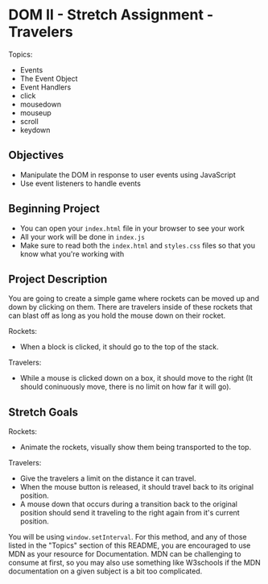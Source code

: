 # DOM II - Stretch Assignment - Travelers 

Topics:
 * Events
 * The Event Object
 * Event Handlers
  * click
  * mousedown
  * mouseup
  * scroll
  * keydown

## Objectives
 * Manipulate the DOM in response to user events using JavaScript
 * Use event listeners to handle events

## Beginning Project
 * You can open your `index.html` file in your browser to see your work
 * All your work will be done in `index.js`
 * Make sure to read both the `index.html` and `styles.css` files so that you know what you're working with

## Project Description
 You are going to create a simple game where rockets can be moved up and down by clicking on them.  There are travelers inside of these rockets that can blast off as long as you hold the mouse down on their rocket.

 Rockets:
  * When a block is clicked, it should go to the top of the stack.

 Travelers:
  * While a mouse is clicked down on a box, it should move to the right (It should coninuously move, there is no limit on how far it will go).
  
## Stretch Goals
  
  Rockets:
    
  * Animate the rockets, visually show them being transported to the top.
  
  Travelers:
    
  * Give the travelers a limit on the distance it can travel.
  * When the mouse button is released, it should travel back to its original position.
  * A mouse down that occurs during a transition back to the original position should send it traveling to the right again  from it's current position.
  
  You will be using `window.setInterval`. For this method, and any of those listed in the "Topics" section of this README, you are encouraged to use MDN as your resource for Documentation. MDN can be challenging to consume at first, so you may also use something like W3schools if the MDN documentation on a given subject is a bit too complicated.